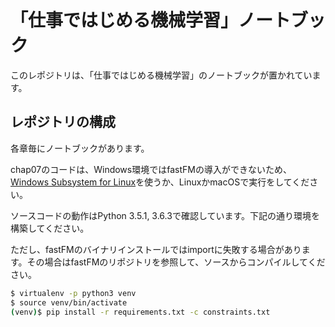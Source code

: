 # 「仕事ではじめる機械学習」ノートブック

このレポジトリは、「仕事ではじめる機械学習」のノートブックが置かれています。

## レポジトリの構成

各章毎にノートブックがあります。

chap07のコードは、Windows環境ではfastFMの導入ができないため、[Windows Subsystem for Linux](https://msdn.microsoft.com/ja-jp/commandline/wsl/install_guide?f=255&MSPPError=-2147217396)を使うか、LinuxかmacOSで実行をしてください。

ソースコードの動作はPython 3.5.1, 3.6.3で確認しています。下記の通り環境を構築してください。

ただし、fastFMのバイナリインストールではimportに失敗する場合があります。その場合はfastFMのリポジトリを参照して、ソースからコンパイルしてください。

```sh
$ virtualenv -p python3 venv
$ source venv/bin/activate
(venv)$ pip install -r requirements.txt -c constraints.txt
```
